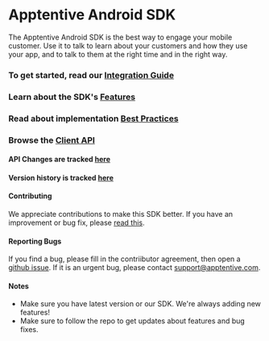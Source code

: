 # Apptentive Android SDK

The Apptentive Android SDK is the best way to engage your mobile customer. Use it to talk to learn about your customers
and how they use your app, and to talk to them at the right time and in the right way.

### To get started, read our [Integration Guide](docs/IntegrationAndTesting.md)

### Learn about the SDK's [Features](docs/Features.md)

### Read about implementation [Best Practices](docs/BestPractices.md)

### Browse the [Client API](http://www.apptentive.com/docs/android/api)

#### API Changes are tracked [here](docs/APIChanges.md)

#### Version history is tracked [here](CHANGELOG.md)

#### Contributing

We appreciate contributions to make this SDK better. If you have an improvement or bug fix, please [read this](CONTRIBUTING.md).

#### Reporting Bugs

If you find a bug, please fill in the contriibutor agreement, then open a [github issue](https://github.com/apptentive/apptentive-android/issues?direction=desc&sort=created&state=open).
If it is an urgent bug, please contact support@apptentive.com.
#### Notes

* Make sure you have latest version or our SDK. We're always adding new features!
* Make sure to follow the repo to get updates about features and bug fixes.
